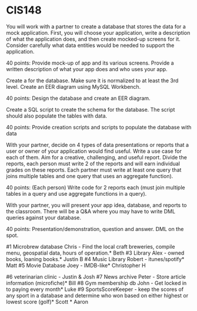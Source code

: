 # CIS148
You will work with a partner to create a database that stores the data for a mock application.  First, you will choose your application, write a description of what the application does, and then create mocked-up screens for it. Consider carefully what data entities would be needed to support the application.

40 points: Provide mock-up of app and its various screens. Provide a written description of what your app does and who uses your app.

Create a  for the database. Make sure it is normalized to at least the 3rd level. Create an EER diagram using MySQL Workbench. 

40 points: Design the database and create an EER diagram. 

Create a SQL script to create the schema for the database. The script should also populate the tables with data.

40 points: Provide creation scripts and scripts to populate the database with data

With your partner, decide on 4 types of data presentations or reports that a user or owner of your application would find useful.  Write a use case for each of them. Aim for a creative, challenging, and useful report.  Divide the reports, each person must write 2 of the reports and will earn individual grades on these reports. Each partner must write at least one query that joins multiple tables and one query that uses an aggregate function).

40 points: (Each person) Write code for 2 reports each (must join multiple tables in a query and use aggregate functions in a query).

With your partner, you will present your app idea, database, and reports to the classroom. There will be a Q&A where you may have to write DML queries against your database.

40 points: Presentation/demonstration, question and answer. DML on the spot.


#1 Microbrew database Chris - Find the local craft breweries, compile menu, geospatial data, hours of operation.* Beth
#3 Library Alex - owned books, loaning books.* Justin B 
#4 Music Library Robert - itunes/spotify* Matt
#5 Movie Database Joey - IMDB-like* Christopher H

#6 veterinarian clinic - Justin & Josh
#7 News archive Peter - Store article information (microfiche)* Bill
#8 Gym membership db John - Get locked in to paying every month* Luke
#9 SportsScoreKeeper - keep the scores of any sport in a database and determine who won based on either highest or lowest score (golf)* Scott * Aaron

